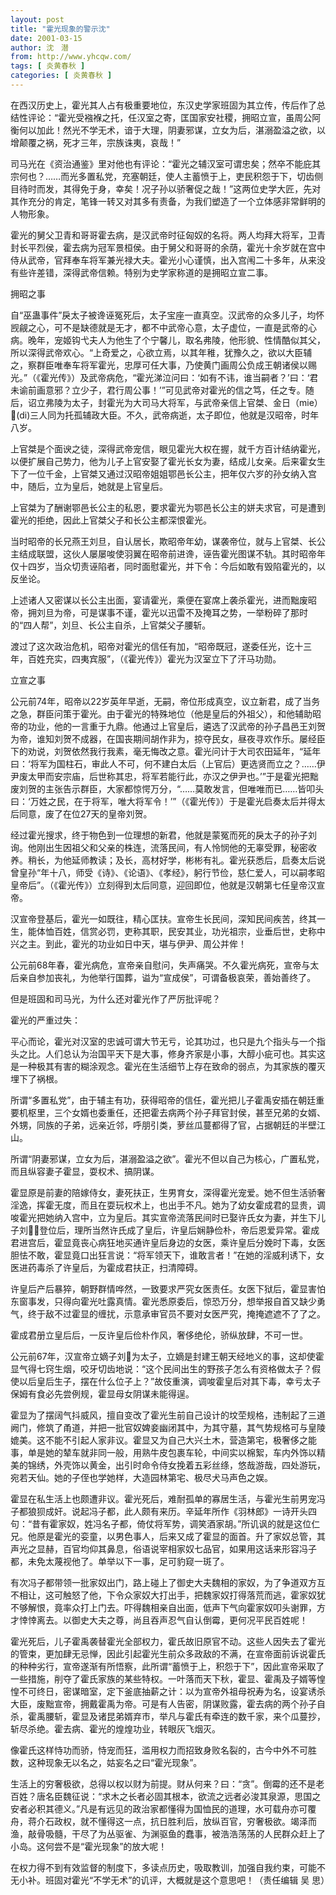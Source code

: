 ```yaml
---
layout: post
title: "霍光现象的警示沈"
date: 2001-03-15
author: 沈　潜
from: http://www.yhcqw.com/
tags: [ 炎黄春秋 ]
categories: [ 炎黄春秋 ]
---
```





在西汉历史上，霍光其人占有极重要地位，东汉史学家班固为其立传，传后作了总结性评论：“霍光受襁褓之托，任汉室之寄，匡国家安社稷，拥昭立宣，虽周公阿衡何以加此！然光不学无术，谙于大理，阴妻邪谋，立女为后，湛溺盈溢之欲，以增颠覆之祸，死才三年，宗族诛夷，哀哉！”


司马光在《资治通鉴》里对他也有评论：“霍光之辅汉室可谓忠矣；然卒不能庇其宗何也？……而光多置私党，充塞朝廷，使人主蓄愤于上，吏民积怨于下，切齿侧目待时而发，其得免于身，幸矣！况子孙以骄奢促之哉！”这两位史学大匠，先对其作充分的肯定，笔锋一转又对其多有责备，为我们塑造了一个立体感非常鲜明的人物形象。


霍光的舅父卫青和哥哥霍去病，是汉武帝时征匈奴的名将。两人均拜大将军，卫青封长平烈侯，霍去病为冠军景桓侯。由于舅父和哥哥的余荫，霍光十余岁就在宫中侍从武帝，官拜奉车将军兼光禄大夫。霍光小心谨慎，出入宫闱二十多年，从来没有些许差错，深得武帝信赖。特别为史学家称道的是拥昭立宣二事。

拥昭之事


自“巫蛊事件”戾太子被谗诬冤死后，太子宝座一直真空。汉武帝的众多儿子，均怀觊觎之心，可不是缺德就是无才，都不中武帝心意，太子虚位，一直是武帝的心病。晚年，宠姬钩弋夫人为他生了个宁馨儿，取名弗陵，他形貌、性情酷似其父，所以深得武帝欢心。“上奇爱之，心欲立焉，以其年稚，犹豫久之，欲以大臣辅之，察群臣唯奉车将军霍光，忠厚可任大事，乃使黄门画周公负成王朝诸侯以赐光。”（《霍光传》）及武帝病危，“霍光涕泣问曰：‘如有不讳，谁当嗣者？’曰：‘君未谕前画意邪？立少子，君行周公事！’”可见武帝对霍光的信之笃，任之专。随后，诏立弗陵为太子，封霍光为大司马大将军，与武帝亲信上官桀、金日（mie）(di)三人同为托孤辅政大臣。不久，武帝病逝，太子即位，他就是汉昭帝，时年八岁。


上官桀是个面谀之徒，深得武帝宠信，眼见霍光大权在握，就千方百计结纳霍光，以便扩展自己势力，他为儿子上官安娶了霍光长女为妻，结成儿女亲。后来霍女生下了一位千金，上官桀又通过汉昭帝姐姐鄂邑长公主，把年仅六岁的孙女纳入宫中，随后，立为皇后，她就是上官皇后。

上官桀为了酬谢鄂邑长公主的私恩，要求霍光为鄂邑长公主的姘夫求官，可是遭到霍光的拒绝，因此上官桀父子和长公主都深恨霍光。


当时昭帝的长兄燕王刘旦，自认居长，欺昭帝年幼，谋袭帝位，就与上官桀、长公主结成联盟，这伙人屡屡唆使羽翼在昭帝前进谗，诬告霍光图谋不轨。其时昭帝年仅十四岁，当众切责诬陷者，同时面慰霍光，并下令：今后如敢有毁陷霍光的，以反坐论。


上述诸人又密谋以长公主出面，宴请霍光，乘便在宴席上袭杀霍光，进而黜废昭帝，拥刘旦为帝，可是谋事不谨，霍光以迅雷不及掩耳之势，一举粉碎了那时的“四人帮”，刘旦、长公主自杀，上官桀父子腰斩。

渡过了这次政治危机，昭帝对霍光的信任有加，“昭帝既冠，遂委任光，讫十三年，百姓充实，四夷宾服”，（《霍光传》）霍光为汉室立下了汗马功勋。

立宣之事


公元前74年，昭帝以22岁英年早逝，无嗣，帝位形成真空，议立新君，成了当务之急，群臣问策于霍光。由于霍光的特殊地位（他是皇后的外祖父），和他辅助昭帝的功业，他的一言重于九鼎。他通过上官皇后，遴选了汉武帝的孙子昌邑王刘贺为帝，谁知刘贺不成器，在国丧期间胡作非为，掠夺民女，昼夜寻欢作乐。屡经臣下的劝说，刘贺依然我行我素，毫无悔改之意。霍光问计于大司农田延年，“延年曰：‘将军为国柱石，审此人不可，何不建白太后（上官后）更选贤而立之？……伊尹废太甲而安宗庙，后世称其忠，将军若能行此，亦汉之伊尹也。’”于是霍光把黜废刘贺的主张告示群臣，大家都惊愕万分，“……莫敢发言，但唯唯而已……皆叩头曰：‘万姓之民，在于将军，唯大将军令！’”（《霍光传》）于是霍光启奏太后并得太后同意，废了在位27天的皇帝刘贺。


经过霍光搜求，终于物色到一位理想的新君，他就是蒙冤而死的戾太子的孙子刘询。他刚出生因祖父和父亲的株连，流落民间，有人怜悯他的无辜受罪，秘密收养。稍长，为他延师教读；及长，高材好学，彬彬有礼。霍光获悉后，启奏太后说曾皇孙“年十八，师受《诗》、《论语》、《孝经》，躬行节俭，慈仁爱人，可以嗣孝昭皇帝后”。（《霍光传》）立刻得到太后同意，迎回即位，他就是汉朝第七任皇帝汉宣帝。


汉宣帝登基后，霍光一如既往，精心匡扶。宣帝生长民间，深知民间疾苦，终其一生，能体恤百姓，信赏必罚，吏称其职，民安其业，功光祖宗，业垂后世，史称中兴之主。到此，霍光的功业如日中天，堪与伊尹、周公并侔！

公元前68年春，霍光病危，宣帝亲自慰问，失声痛哭。不久霍光病死，宣帝与太后亲自参加丧礼，为他举行国葬，谥为“宣成侯”，可谓备极哀荣，善始善终了。

但是班固和司马光，为什么还对霍光作了严厉批评呢？

霍光的严重过失：


平心而论，霍光对汉室的忠诚可谓大节无亏，论其功过，也只是九个指头与一个指头之比。人们总认为治国平天下是大事，修身齐家是小事，大醇小疵可也。其实这是一种极其有害的糊涂观念。霍光在生活细节上存在致命的弱点，为其家族的覆灭埋下了祸根。


所谓“多置私党”，由于辅主有功，获得昭帝的信任，霍光把儿子霍禹安插在朝廷重要机枢里，三个女婿也委重任，还把霍去病两个孙子拜官封侯，甚至兄弟的女婿、外甥，同族的子弟，远亲近邻，呼朋引类，萝丝瓜蔓都得了官，占据朝廷的半壁江山。

所谓“阴妻邪谋，立女为后，湛溺盈溢之欲”。霍光不但以自己为核心，广置私党，而且纵容妻子霍显，耍权术、搞阴谋。


霍显原是前妻的陪嫁侍女，妻死扶正，生男育女，深得霍光宠爱。她不但生活骄奢淫逸，挥霍无度，而且在耍玩权术上，也出手不凡。她为了幼女霍成君的显贵，调唆霍光把她纳入宫中，立为皇后。其实宣帝流落民间时已娶许氏女为妻，并生下儿子刘，登位后，理所当然许氏成了皇后，许皇后娴静俭朴，帝后恩爱异常。霍成君进宫后，霍显竟丧心病狂地买通许皇后身边的女医，乘许皇后分娩时下毒，女医胆怯不敢，霍显竟口出狂言说：“将军领天下，谁敢言者！”在她的淫威利诱下，女医进药毒杀了许皇后，为霍成君扶正，扫清障碍。


许皇后产后暴猝，朝野群情哗然，一致要求严究女医责任。女医下狱后，霍显害怕东窗事发，只得向霍光吐露真情。霍光悉原委后，惊恐万分，想举报自首又缺少勇气，终于敌不过霍显的缠扰，示意承审官员不要对女医严究，掩掩遮遮不了了之。

霍成君册立皇后后，一反许皇后俭朴作风，奢侈绝伦，骄纵放肆，不可一世。


公元前67年，汉宣帝立嫡子刘为太子，立嫡是封建王朝天经地义的事，这却使霍显气得七窍生烟，咬牙切齿地说：“这个民间出生的野孩子怎么有资格做太子？假使以后皇后生子，摆在什么位子上？”故伎重演，调唆霍皇后对其下毒，幸亏太子保姆有食必先尝例规，霍显母女阴谋未能得逞。


霍显为了摆阔气抖威风，擅自变改了霍光生前自己设计的坟茔规格，违制起了三道阙门，修筑了甬道，并把一批官奴婢妾幽闭其中，为其守墓，其气势规格可与皇陵媲美。这不能不引起人家非议。霍显又为自己大兴土木，营造第宅，极奢侈之能事，单是她的辇车就非同一般，用熟牛皮包裹车轮，中间实以棉絮，车内外饰以精美的锦绣，外壳饰以黄金，出引时命令侍女挽着五彩丝绦，悠哉游哉，四处游玩，宛若天仙。她的子侄也学她样，大造园林第宅、极尽犬马声色之娱。


霍显在私生活上也颇遭非议。霍光死后，难耐孤单的寡居生活，与霍光生前男宠冯子都狼狈成奸。说起冯子都，此人颇有来历。辛延年所作《羽林郎》一诗开头四句：“昔有霍家奴，姓冯名子都，倚仗将军势，调笑酒家胡。”所讥讽的就是这位仁兄。他原是霍光的娈童，以男色事人，后来又成了霍显的面首。升了家奴总管，其声光之显赫，百官均仰其鼻息，俗语说宰相家奴七品官，如果用这话来形容冯子都，未免太蔑视他了。单举以下一事，足可豹窥一斑了。


有次冯子都带领一批家奴出门，路上碰上了御史大夫魏相的家奴，为了争道双方互不相让，这可触怒了他，下令众家奴大打出手，把魏家奴打得落荒而逃，霍家奴犹不够解恨，竟率众打上门去。吓得魏相亲自出面，低声下气向霍家奴叩头谢罪，方才悻悻离去。以御史大夫之尊，尚且吞声忍气自认倒霉，更何况平民百姓呢！


霍光死后，儿子霍禹袭替霍光全部权力，霍氏故旧原官不动。这些人因失去了霍光的管束，更加肆无忌惮，因此引起霍光生前众多政敌的不满，在宣帝面前诉说霍氏的种种劣行，宣帝遂渐有所悟察，此所谓“蓄愤于上，积怨于下”，因此宣帝采取了一些措施，削夺了霍氏家族的某些特权。一叶落而天下秋，霍显、霍禹及子婿等惶惶不可终日，密谋暗室，定下釜底抽薪之计：以为宣帝外祖母祝寿为名，设宴诱杀大臣，废黜宣帝，拥戴霍禹为帝。可是有人告密，阴谋败露，霍去病的两个孙子自杀，霍禹腰斩，霍显及诸昆弟婿弃市，举凡与霍氏有牵连的数千家，来个瓜蔓抄，斩尽杀绝。霍去病、霍光的煌煌功业，转眼灰飞烟灭。

像霍氏这样恃功而骄，恃宠而狂，滥用权力而招致身败名裂的，古今中外不可胜数，这种现象无以名之，姑妄名之曰“霍光现象”。


生活上的穷奢极欲，总得以权以财为前提。财从何来？曰：“贪”。倒霉的还不是老百姓？唐名臣魏征说：“求木之长者必固其根本，欲流之远者必浚其泉源，思国之安者必积其德义。”凡是有远见的政治家都懂得为国恤民的道理，水可载舟亦可覆舟，蒋介石政权，就不懂得这一点，抗日胜利后，放纵百官，穷奢极欲。竭泽而渔，敲骨吸髓，干尽了为丛驱雀、为渊驱鱼的蠢事，被浩浩荡荡的人民群众赶上了小岛。这何尝不是“霍光现象”的放大呢！

在权力得不到有效监督的制度下，多读点历史，吸取教训，加强自我约束，可能不无小补。班固对霍光“不学无术”的讥评，大概就是这个意思吧！（责任编辑 吴 思）


